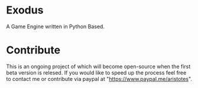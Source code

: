 # Exodus
A Game Engine written in Python Based.

# Contribute
This is an ongoing project of which will become open-source when the first beta version is relesed. If you would like to speed up the process feel free to contact me or contribute via paypal at "https://www.paypal.me/aristotes". 
